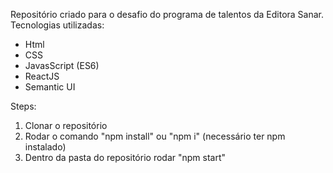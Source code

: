Repositório criado para o desafio do programa de talentos da Editora Sanar. 
Tecnologias utilizadas: 
- Html
- CSS
- JavasScript (ES6)
- ReactJS
- Semantic UI 

Steps: 
1. Clonar o repositório
2. Rodar o comando "npm install" ou "npm i" (necessário ter npm instalado)
3. Dentro da pasta do repositório rodar "npm start"
